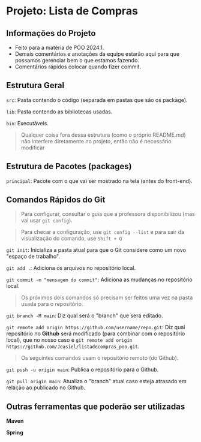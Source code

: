 # Projeto: Lista de Compras
## Informações do Projeto
- Feito para a matéria de POO 2024.1.
- Demais comentários e anotações da equipe estarão aqui para que possamos gerenciar bem o que estamos fazendo.
- Comentários rápidos colocar quando fizer commit.

## Estrutura Geral

`src`: Pasta contendo o código (separada em pastas que são os package).

`lib`: Pasta contendo as bibliotecas usadas.

`bin`: Executáveis.

> Qualquer coisa fora dessa estrutura (como o próprio README.md) não interfere diretamente no projeto, então não é necessário modificar

## Estrutura de Pacotes (packages)

`principal`: Pacote com o que vai ser mostrado na tela (antes do front-end).

## Comandos Rápidos do Git

> Para configurar, consultar o guia que a professora disponibilizou (mas vai usar `git config`).

> Para checar a configuração, use `git config --list` e para sair da visualização do comando, use `Shift + Q`

`git init`: Inicializa a pasta atual para que o Git considere como um novo "espaço de trabalho".

`git add .`: Adiciona os arquivos no repositório local.

`git commit -m "mensagem do commit"`: Adiciona as mudanças no repositório local.

> Os próximos dois comandos só precisam ser feitos uma vez na pasta usada para o repositório.

`git branch -M main`: Diz qual será o "branch" que será editado.

`git remote add origin https://github.com/username/repo.git`: Diz qual repositório no **Github** será modificado (para combinar com o repositório local), que no nosso caso é `git remote add origin https://github.com/Jeasiel/listadecompras_poo.git`.

> Os seguintes comandos usam o repositório remoto (do Github).

`git push -u origin main`: Publica o repositório para o Github.

`git pull origin main`: Atualiza o "branch" atual caso esteja atrasado em relação ao publicado no Github.

## Outras ferramentas que poderão ser utilizadas
**Maven**

**Spring**